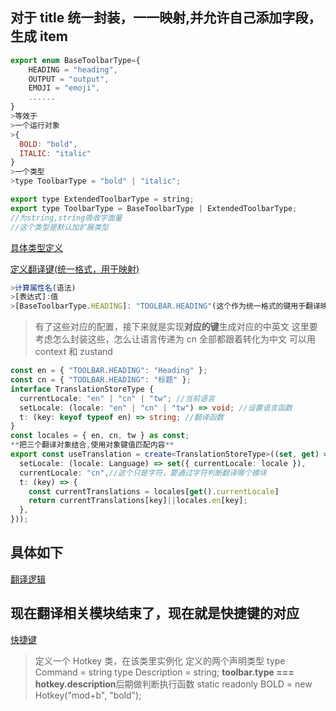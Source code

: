 ## 对于 title 统一封装，一一映射,并允许自己添加字段，生成 item

```js
export enum BaseToolbarType={
    HEADING = "heading",
    OUTPUT = "output",
    EMOJI = "emoji",
    ......
}
>等效于
>一个运行对象
>{
  BOLD: "bold",
  ITALIC: "italic"
}
>一个类型
>type ToolbarType = "bold" | "italic";

export type ExtendedToolbarType = string;
export type ToolbarType = BaseToolbarType | ExtendedToolbarType;
//为string,string吸收字面量
//这个类型是默认加扩展类型
```

[具体类型定义](../../../../packages/mini-markdown-editor/src/types/toolbar.ts)

[定义翻译键(统一格式，用于映射)](../../../../packages/mini-markdown-editor/src/locales/keys.ts)

```js 解释内部写法机制
>计算属性名(语法)
>[表达式]:值
>[BaseToolbarType.HEADING]: "TOOLBAR.HEADING"(这个作为统一格式的键用于翻译映射)
```

> 有了这些对应的配置，接下来就是实现**对应的键**生成对应的中英文
> 这里要考虑怎么封装这些，怎么让语言传递为 cn 全部都跟着转化为中文
> 可以用 context 和 zustand

```ts 翻译逻辑
const en = { "TOOLBAR.HEADING": "Heading" };
const cn = { "TOOLBAR.HEADING": "标题" };
interface TranslationStoreType {
  currentLocale: "en" | "cn" | "tw"; //当前语言
  setLocale: (locale: "en" | "cn" | "tw") => void; //设置语言函数
  t: (key: keyof typeof en) => string; //翻译函数
}
const locales = { en, cn, tw } as const;
**把三个翻译对象结合,使用对象键值匹配内容**
export const useTranslation = create<TranslationStoreType>((set, get) => ({
  setLocale: (locale: Language) => set({ currentLocale: locale }),
  currentLocale: "cn",//这个只是字符，要通过字符判断翻译哪个模块
  t: (key) => {
    const currentTranslations = locales[get().currentLocale]
    return currentTranslations[key]||locales.en[key];
  },
}));
```

## **具体如下**

[翻译逻辑](../../../../packages/mini-markdown-editor/src/locales/index.ts)

## 现在翻译相关模块结束了，现在就是快捷键的对应

[快捷键](../../../../packages/mini-markdown-editor/src/common/hotkey.ts)

> 定义一个 Hotkey 类，在该类里实例化
> 定义的两个声明类型
> type Command = string
> type Description = string;
> **toolbar.type === hotkey.description**后期做判断执行函数
> static readonly BOLD = new Hotkey("mod+b", "bold");
